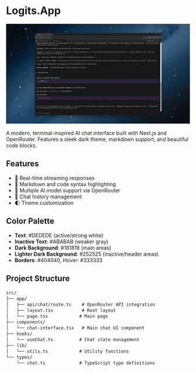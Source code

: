 # Logits.App

![Demo GIF](https://github.com/rkdune/latent/blob/main/demogif.gif)


A modern, terminal-inspired AI chat interface built with Next.js and OpenRouter. Features a sleek dark theme, markdown support, and beautiful code blocks.

## Features

- 💬 Real-time streaming responses
- 📝 Markdown and code syntax highlighting
- 🔄 Multiple AI model support via OpenRouter
- 💾 Chat history management
- 🌓 Theme customization


## Color Palette

- **Text**: #DEDEDE (active/strong white)
- **Inactive Text**: #ABABAB (weaker gray)
- **Dark Background**: #181818 (main areas)
- **Lighter Dark Background**: #252525 (inactive/header areas)
- **Borders**: #404040, Hover: #333333

## Project Structure

```
src/
├── app/
│   ├── api/chat/route.ts    # OpenRouter API integration
│   ├── layout.tsx           # Root layout
│   └── page.tsx            # Main page
├── components/
│   └── chat-interface.tsx   # Main chat UI component
├── hooks/
│   └── useChat.ts          # Chat state management
├── lib/
│   └── utils.ts            # Utility functions
└── types/
    └── chat.ts             # TypeScript type definitions
```